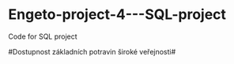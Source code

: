 # Engeto-project-4---SQL-project
Code for SQL project

#Dostupnost základních potravin široké veřejnosti#
